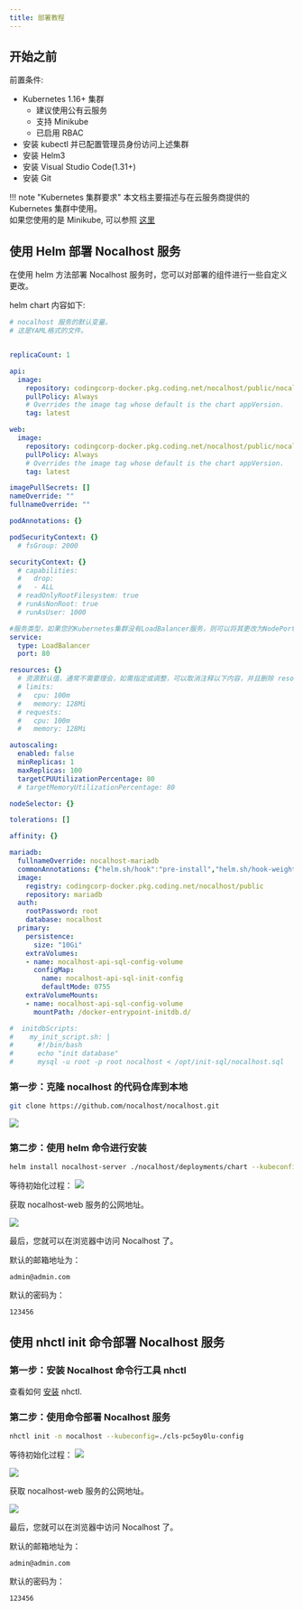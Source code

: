 ```yaml
---
title: 部署教程
---
```


## 开始之前

前置条件:

- Kubernetes 1.16+ 集群
    * 建议使用公有云服务
    * 支持 Minikube
    * 已启用 RBAC
- 安装 kubectl 并已配置管理员身份访问上述集群
- 安装 Helm3
- 安装 Visual Studio Code(1.31+) 
- 安装 Git


!!! note "Kubernetes 集群要求"
	本文档主要描述与在云服务商提供的 Kubernetes 集群中使用。 <br />
	如果您使用的是 Minikube, 可以参照 [这里](/Tutorials/nocalhost-with-minikube/)

## 使用 Helm 部署 Nocalhost 服务

在使用 helm 方法部署 Nocalhost 服务时，您可以对部署的组件进行一些自定义更改。

helm chart 内容如下:

```yaml
# nocalhost 服务的默认变量。
# 这是YAML格式的文件。


replicaCount: 1

api:
  image:
    repository: codingcorp-docker.pkg.coding.net/nocalhost/public/nocalhost-api
    pullPolicy: Always
    # Overrides the image tag whose default is the chart appVersion.
    tag: latest

web:
  image:
    repository: codingcorp-docker.pkg.coding.net/nocalhost/public/nocalhost-web
    pullPolicy: Always
    # Overrides the image tag whose default is the chart appVersion.
    tag: latest

imagePullSecrets: []
nameOverride: ""
fullnameOverride: ""

podAnnotations: {}

podSecurityContext: {}
  # fsGroup: 2000

securityContext: {}
  # capabilities:
  #   drop:
  #   - ALL
  # readOnlyRootFilesystem: true
  # runAsNonRoot: true
  # runAsUser: 1000

#服务类型，如果您的Kubernetes集群没有LoadBalancer服务，则可以将其更改为NodePort服务
service:
  type: LoadBalancer
  port: 80

resources: {}
  # 资源默认值，通常不需要理会，如需指定或调整，可以取消注释以下内容，并且删除 resource: 后的花括号
  # limits:
  #   cpu: 100m
  #   memory: 128Mi
  # requests:
  #   cpu: 100m
  #   memory: 128Mi

autoscaling:
  enabled: false
  minReplicas: 1
  maxReplicas: 100
  targetCPUUtilizationPercentage: 80
  # targetMemoryUtilizationPercentage: 80

nodeSelector: {}

tolerations: []

affinity: {}

mariadb:
  fullnameOverride: nocalhost-mariadb
  commonAnnotations: {"helm.sh/hook":"pre-install","helm.sh/hook-weight":"1"}
  image:
    registry: codingcorp-docker.pkg.coding.net/nocalhost/public
    repository: mariadb
  auth:
    rootPassword: root
    database: nocalhost
  primary:
    persistence:
      size: "10Gi"
    extraVolumes:
    - name: nocalhost-api-sql-config-volume
      configMap:
        name: nocalhost-api-sql-init-config
        defaultMode: 0755
    extraVolumeMounts:
    - name: nocalhost-api-sql-config-volume
      mountPath: /docker-entrypoint-initdb.d/

#  initdbScripts:
#    my_init_script.sh: |
#      #!/bin/bash
#      echo "init database"
#      mysql -u root -p root nocalhost < /opt/init-sql/nocalhost.sql

```

### 第一步：克隆 nocalhost 的代码仓库到本地

```bash
git clone https://github.com/nocalhost/nocalhost.git
```

![](../assets/images/deployment-1.png)

### 第二步：使用 helm 命令进行安装

```bash
helm install nocalhost-server ./nocalhost/deployments/chart --kubeconfig=./cls-pc5oy0lu-config
```

等待初始化过程：
![](../assets/images/deployment-2.png)

获取 nocalhost-web 服务的公网地址。

![](../assets/images/deployment-3.png)

最后，您就可以在浏览器中访问 Nocalhost 了。

默认的邮箱地址为：
```
admin@admin.com
```

默认的密码为：
```
123456
```


## 使用 nhctl init 命令部署 Nocalhost 服务


### 第一步：安装 Nocalhost 命令行工具 nhctl

查看如何 [安装](/zh/installation) nhctl.

### 第二步：使用命令部署 Nocalhost 服务

```bash
nhctl init -n nocalhost --kubeconfig=./cls-pc5oy0lu-config
```

等待初始化过程：
![](../assets/images/deployment-4.png)

![](../assets/images/deployment-5.png)

获取 nocalhost-web 服务的公网地址。

![](../assets/images/deployment-3.png)

最后，您就可以在浏览器中访问 Nocalhost 了。

默认的邮箱地址为：
```
admin@admin.com
```

默认的密码为：
```
123456
```



